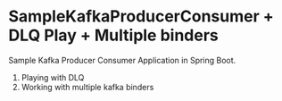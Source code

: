 # SampleKafkaProducerConsumer + DLQ Play + Multiple binders
Sample Kafka Producer Consumer Application in Spring Boot.
1. Playing with DLQ
2. Working with multiple kafka binders
